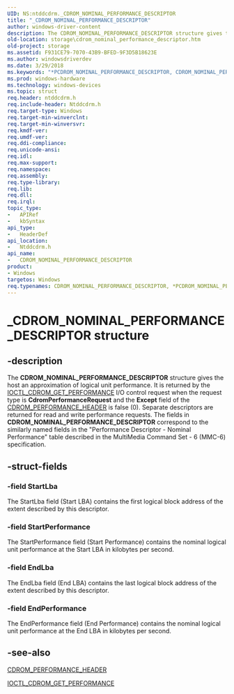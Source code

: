 ```yaml
---
UID: NS:ntddcdrm._CDROM_NOMINAL_PERFORMANCE_DESCRIPTOR
title: "_CDROM_NOMINAL_PERFORMANCE_DESCRIPTOR"
author: windows-driver-content
description: The CDROM_NOMINAL_PERFORMANCE_DESCRIPTOR structure gives the host an approximation of logical unit performance.
old-location: storage\cdrom_nominal_performance_descriptor.htm
old-project: storage
ms.assetid: F931CE79-7070-43B9-BFED-9F3D5B18623E
ms.author: windowsdriverdev
ms.date: 3/29/2018
ms.keywords: "*PCDROM_NOMINAL_PERFORMANCE_DESCRIPTOR, CDROM_NOMINAL_PERFORMANCE_DESCRIPTOR, CDROM_NOMINAL_PERFORMANCE_DESCRIPTOR structure [Storage Devices], PCDROM_NOMINAL_PERFORMANCE_DESCRIPTOR, PCDROM_NOMINAL_PERFORMANCE_DESCRIPTOR structure pointer [Storage Devices], _CDROM_NOMINAL_PERFORMANCE_DESCRIPTOR, ntddcdrm/CDROM_NOMINAL_PERFORMANCE_DESCRIPTOR, ntddcdrm/PCDROM_NOMINAL_PERFORMANCE_DESCRIPTOR, storage.cdrom_nominal_performance_descriptor"
ms.prod: windows-hardware
ms.technology: windows-devices
ms.topic: struct
req.header: ntddcdrm.h
req.include-header: Ntddcdrm.h
req.target-type: Windows
req.target-min-winverclnt: 
req.target-min-winversvr: 
req.kmdf-ver: 
req.umdf-ver: 
req.ddi-compliance: 
req.unicode-ansi: 
req.idl: 
req.max-support: 
req.namespace: 
req.assembly: 
req.type-library: 
req.lib: 
req.dll: 
req.irql: 
topic_type:
-	APIRef
-	kbSyntax
api_type:
-	HeaderDef
api_location:
-	Ntddcdrm.h
api_name:
-	CDROM_NOMINAL_PERFORMANCE_DESCRIPTOR
product:
- Windows
targetos: Windows
req.typenames: CDROM_NOMINAL_PERFORMANCE_DESCRIPTOR, *PCDROM_NOMINAL_PERFORMANCE_DESCRIPTOR
---
```


# _CDROM_NOMINAL_PERFORMANCE_DESCRIPTOR structure


## -description


The <b>CDROM_NOMINAL_PERFORMANCE_DESCRIPTOR</b>  structure gives the host an approximation of logical unit
performance. It is returned by the <a href="https://msdn.microsoft.com/library/windows/hardware/gg441242">IOCTL_CDROM_GET_PERFORMANCE</a> I/O control request when the request type is <b>CdromPerformanceRequest</b> and the <b>Except</b> field of the <a href="https://msdn.microsoft.com/library/windows/hardware/gg441232">CDROM_PERFORMANCE_HEADER</a> is false (0).   Separate descriptors are returned for read and write performance requests. The fields in  <b>CDROM_NOMINAL_PERFORMANCE_DESCRIPTOR</b> correspond to the similarly named fields in the "Performance Descriptor - Nominal Performance" table described in the MultiMedia Command Set - 6 (MMC-6)
specification.


## -struct-fields




### -field StartLba

The StartLba field (Start LBA) contains the first logical block address of the extent described by this descriptor.


### -field StartPerformance

The StartPerformance field (Start Performance) contains the nominal logical unit performance at the Start LBA in kilobytes per second. 


### -field EndLba

The EndLba field (End LBA) contains the last logical block address of the extent described by this descriptor.


### -field EndPerformance

The EndPerformance field (End Performance) contains the nominal logical unit performance at the End LBA in kilobytes per second.


## -see-also




<a href="https://msdn.microsoft.com/library/windows/hardware/gg441232">CDROM_PERFORMANCE_HEADER</a>



<a href="https://msdn.microsoft.com/library/windows/hardware/gg441242">IOCTL_CDROM_GET_PERFORMANCE</a>
 

 

